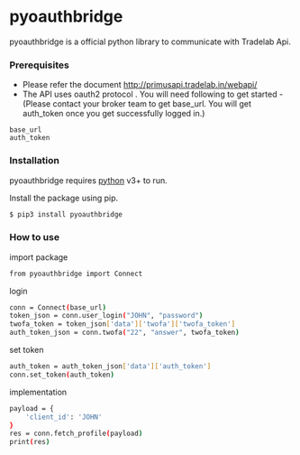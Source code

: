 # pyoauthbridge

pyoauthbridge is a official python library to communicate with Tradelab Api.

### Prerequisites

* Please refer the document http://primusapi.tradelab.in/webapi/
* The API uses oauth2 protocol . You will need following to get started -(Please contact your broker team to get base_url. You will get auth_token once you get successfully logged in.)
```
base_url
auth_token
```

### Installation

pyoauthbridge requires [python](https://www.python.org/) v3+ to run.

Install the package using pip.

```sh
$ pip3 install pyoauthbridge
```

### How to use

import package
```sh
from pyoauthbridge import Connect
```
login
```sh
conn = Connect(base_url)
token_json = conn.user_login("JOHN", "password")
twofa_token = token_json['data']['twofa']['twofa_token']
auth_token_json = conn.twofa("22", "answer", twofa_token)
```
set token
```sh
auth_token = auth_token_json['data']['auth_token']
conn.set_token(auth_token)
```

implementation
```sh
payload = {
    'client_id': 'JOHN'
}
res = conn.fetch_profile(payload)
print(res)
```
